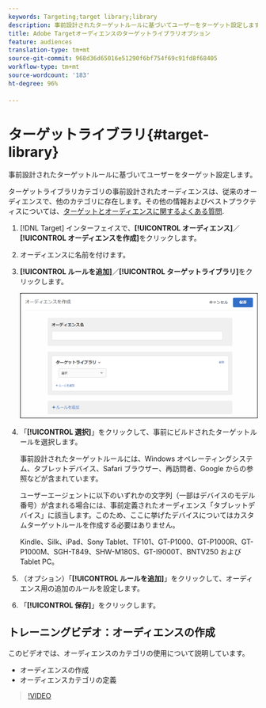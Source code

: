 ```yaml
---
keywords: Targeting;target library;library
description: 事前設計されたターゲットルールに基づいてユーザーをターゲット設定します。
title: Adobe Targetオーディエンスのターゲットライブラリオプション
feature: audiences
translation-type: tm+mt
source-git-commit: 968d36d65016e51290f6bf754f69c91fd8f68405
workflow-type: tm+mt
source-wordcount: '183'
ht-degree: 96%

---
```



# ターゲットライブラリ{#target-library}

事前設計されたターゲットルールに基づいてユーザーをターゲット設定します。

ターゲットライブラリカテゴリの事前設計されたオーディエンスは、従来のオーディエンスで、他のカテゴリに存在します。その他の情報およびベストプラクティスについては、[ターゲットとオーディエンスに関するよくある質問](/help/c-target/c-troubleshooting-targets-and-audiences/troubleshooting-targets-and-audiences.md#concept_C4EE4B8F4840430CBD798D579A8F208D).

1. [!DNL Target] インターフェイスで、**[!UICONTROL オーディエンス]**／**[!UICONTROL オーディエンスを作成]**&#x200B;をクリックします。
1. オーディエンスに名前を付けます。
1. **[!UICONTROL ルールを追加]**／**[!UICONTROL ターゲットライブラリ]**&#x200B;をクリックします。

   ![ターゲットライブラリ](assets/target_library.png)

1. 「**[!UICONTROL 選択]**」をクリックして、事前にビルドされたターゲットルールを選択します。

   事前設計されたターゲットルールには、Windows オペレーティングシステム、タブレットデバイス、Safari ブラウザー、再訪問者、Google からの参照などが含まれています。

   ユーザーエージェントに以下のいずれかの文字列（一部はデバイスのモデル番号）が含まれる場合には、事前定義されたオーディエンス「タブレットデバイス」に該当します。このため、ここに挙げたデバイスについてはカスタムターゲットルールを作成する必要はありません。

   Kindle、Silk、iPad、Sony Tablet、TF101、GT-P1000、GT-P1000R、GT-P1000M、SGH-T849、SHW-M180S、GT-I9000T、BNTV250 および Tablet PC。

1. （オプション）「**[!UICONTROL ルールを追加]**」をクリックして、オーディエンス用の追加のルールを設定します。
1. 「**[!UICONTROL 保存]**」をクリックします。

## トレーニングビデオ：オーディエンスの作成

このビデオでは、オーディエンスのカテゴリの使用について説明しています。

* オーディエンスの作成
* オーディエンスカテゴリの定義

>[!VIDEO](https://video.tv.adobe.com/v/17392)
